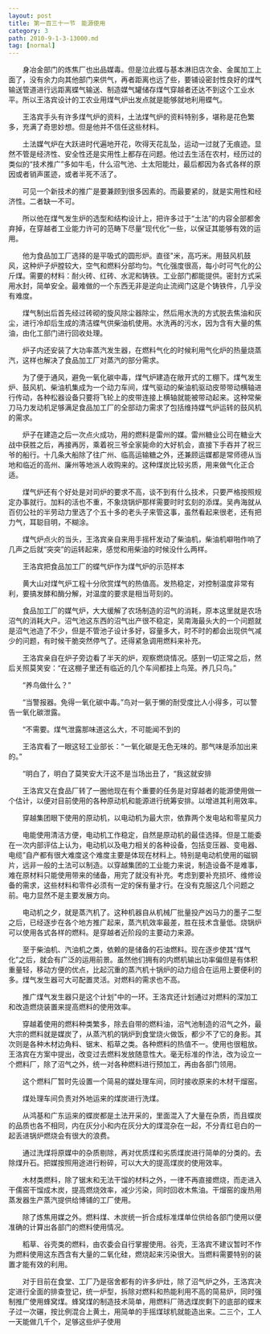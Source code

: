 ```yaml
---
layout: post
title: 第一百三十一节　能源使用
category: 3
path: 2010-9-1-3-13000.md
tag: [normal]
---
```


　　身冶金部门的炼焦厂也出品媒毒。但是泣此蝶与基本淋旧店次金、金属加工上面了，没有余力向其他部门来供气，再者距离也远了些，要铺设密封性良好的煤气输送管道进行远距离蝶气输送、制造媒气罐储存煤气穿越者还达不到这个工业水平。所以王洛宾设计的工农业用煤气炉出发点就是能够就地利用蝶气。

　　王洛宾手头有许多煤气炉的资料，土法煤气炉的资料特别多，堪称是花色繁多，充满了奇思妙想。但是他并不信任这些材料。

　　土法媒气炉在大跃进时代遍地开花，吹得天花乱坠，运动一过就了无痕迹。显然不管是经济性、安全性还是实用性上都存在问题。他过去生活在农村，经历过的类似的“技术推广”多如牛毛，什么沼气池、土太阳能灶，最后都因为各式各样的原因或者销声匿迹，或者半死不活了。

　　可见一个新技术的推广是要兼顾到很多因素的。而最要紧的，就是实用性和经济性。二者缺一不可。

　　所以他在煤气发生炉的选型和结构设计上，把许多过于“土法”的内容全部都舍弃掉，在穿越者工业能力许可的范畴下尽量“现代化”一些，以保证其能够有效的运用。

　　他为食品加工厂选择的是平吸式的圆形炉。直径"米，高巧米。用鼓风机鼓风，这种炉子炉膛较大，空气和燃料分部均匀。气化强度很高，每小时可气化的公斤煤。需要的材料：耐火砖、红砖、水泥和铸铁。工业部门都能提供。密封方式采用水封，简单安全。最难做的一个东西无非是逆向止流阀门这是个铸铁件，几乎没有难度。

　　煤气制出后首先经过砖砌的旋风除尘器除尘，然后用水洗的方式脱去焦油和灰尘，进行冷却后生成的清洁蝶气供柴油机使用。水洗再的污水，因为含有大量的焦油，由化工部门进行回收处理。

　　炉子内还安装了大功率蒸汽发生器，在燃料气化的时候利用气化炉的热量烧蒸汽，这样也解决了食品加工厂对蒸汽的部分需求。

　　为了便于通风，避免一氧化碳中毒，煤气炉建造在敞开式的工棚下。煤气发生炉、鼓风机、柴油机集成为一个动力车间，煤气驱动的柴油机驱动皮带带动横轴进行传动，各种松器设备只要将飞轮上的皮带连接上横轴就能被带动起来。这种常柴刀马力发动机足够满足食品加工厂的全部动力需求了包括维持媒气炉运转的鼓风机的需求。

　　炉子在建造之后一次点火成功，用的燃料是雷州的媒。雷州糖业公司在糖业大战中获胜之后，再接再厉，乘着祝三爷全家毙命的大好机会，直接下手吞并了祝三爷的船行。十几条大船除了往广州、临高运输糖之外，还兼顾运媒都是常师德从当地和临近的高州、廉州等地派人收购来的。这种煤炭比较劣质，用来做气化正合适。

　　煤气炉还有个好处是对司炉的要求不高，谈不到有什么技术，只要严格按照规定办事就行。加料的活也不重，不象烧锅炉那样需要时时玄刻的添煤。吴冉海就从百仞公社的半劳动力里选了个五十多的老头子来管这事，虽然看起来很老，还有把力气，耳聪目明，不糊涂。

　　煤气炉点火的当头，王洛宾亲自来用手摇杆发动了柴油机，柴油机噼啪作响了几声之后就“突突”的运转起来，感觉和用柴油的时候没什么两样。

　　王洛宾把食品加工厂的蝶气炉作为煤气炉的示范样本

　　黄大山对煤气炉工程十分欣赏煤气的热值高。发热稳定，对控制温度非常有利，要搞发酵和酶分解，对温度的要求是相当苛刻的。

　　食品加工厂的媒气炉，大大缓解了农场制造的沼气的消耗，原本这里就是农场沼气的消耗大户。沼气池这东西的沼气出产很不稳定，吴南海最头大的一个问题就是沼气池造了不少，但是不管池子设计多好，容量多大，时不时的都会出现供气减少的问题，有时候干脆突然停气了。还得紧急调用燃料来补充。

　　王洛宾亲自在炉子旁边看了半天的炉，观察燃烧情况。感到一切正常之后，然后关照莫笑安：“在这棚子里还有临近的几个车间都挂上鸟笼。养几只鸟。”

　　“养鸟做什么？”

　　“当警报器。免得一氧化碳中毒。”鸟对一氨于懒的耐受度比人小得多，可以警告一氧化碳泄露。

　　“不需要。煤气泄露那味道这么大，不可能闻不到的

　　王洛宾看了一眼这轻工业部长：“一氧化碳是无色无味的。那气味是添加出来的。”

　　“明白了，明白了莫笑安大汗这不是当场出丑了，“我这就安排

　　王洛宾又在食品厂转了一圈他现在有个重要的任务是对穿越者的能源使用做一个估计，以便对目前使用的各种原动机和能源进行统筹安排。以增进其利用效率。

　　穿越集团眼下使用的原动机，以电动机为最大宗，依靠两个发电站和零星风力

　　电能使用清洁方便，电动机工作稳定，自然是原动机的最佳选择。但是工能委在一次内部评估上认为，电动机以及电力相关的各种设备，包括变压器、变电器、电缆”自产都有很大难度这个难度主要是体现在材料上。特别是电动机使用的磁钢片，远非一般的土法可以制造。以穿越集团的工业能力来说，制造设备不是难事，难在原材料只能使用带来的储备，用完了就没有补充。考虑到要补充损坏、维修设备的需求，这些材料和零件必须有一定的保有量才行。在没有克服这几个问题之前。电力显然不是主要发展方向。

　　电动机之夕，就是蒸汽机了。这种机器自从机械厂批量投产凶马力的墨子二型之后，已经逐步在各个地方推广起来，蒸汽机效率最差，胜在技术含量低。烧锅炉可以使用各式各样的燃料。是穿越者近阶段的主要动力来源。

　　至于柴油机、汽油机之类，依赖的是储备的石油燃料。现在逐步使其“煤气化”之后，就会有广泛的运用前景。虽然他们拥有的内燃机输出功率偏但是有体积重量轻，移动方便的优点，比起沉重的蒸汽机十锅炉的动力组合在运用上要便利的多。煤气发生器可大可配置灵活。对燃料的需求也不高。

　　推广煤气发生器只是这个计划"中的一环。王洛宾还计划通过对燃料的深加工和改造燃烧装置来提高燃料的使用效率。

　　穿越着使用的燃料种类繁多，除去自带的燃料油，沼气池制造的沼气之外，最大宗的燃料就是媒炭了，从蒸汽机的锅炉到食堂烧火做饭，都少不了它的身影。其次则是各种木材边角料、锯末、稻草之类。各种燃料的热值不一。使用也很粗放。王洛宾在方案中提出，改变过去燃料发放随意性大。毫无标准的作法，改为设立一个燃料厂，除了沼气之外，统一对各种燃料进行预加工，再由各部门领用。

　　这个燃料厂暂时先设置一个简易的媒处理车间，同时接收原来的木材干熘窑。

　　煤处理车间负责对外地运来的煤炭进行洗煤。

　　从鸿基和广东运来的蝶炭都是土法开采的，里面混入了大量在杂质，而且蝶炭的品质也各不相同，内在灰分小和内在灰分大的煤混杂在一起，不分青红皂白的一起丢进锅炉燃烧会有很大的浪费。

　　通过洗煤将原媒中的杂质剔除，再对优质煤和劣质煤炭进行简单的分类的。去除煤升石。把媒按照用途进行粉碎，可以大大的提高煤炭的使用效率。

　　木材类燃料，除了锯末和无法干馏的材料之外，一律不再直接燃烧，而走进入干儒窑干馏成木炭，提高燃烧效率，减少污染，同时回收木焦油。干熘窑的废热用蒸发器生产蒸汽提供给博铺的工厂使用。

　　除了炼焦用媒之外。燃料煤、木炭统一折合成标准煤单位供给各部门使用以便准确的计算出各部门的燃料使用情况。

　　稻草、谷壳类的燃料，由农委会自行掌握使用。谷壳，王洛宾不建议暂时不作为燃料使用这东西含有大量的二氧化硅，燃烧起来污染很大。当燃料需要特别的装置才能有效的利用。

　　对于目前在食堂、工厂乃是宿舍都有的许多炉灶，除了沼气炉之外，王洛宾决定进行全面的排查登记，统一炉型，拆除对燃料和热能利用不高的简易炉，同时强制推广使用蜂窝煤。蜂窝煤的制造技术简单，用燃料厂筛选煤炭剩下的底部的蝶末子过一次碾，按比例混合上黄土，用简单的手摇煤球机就能造出来。二三个，工人一天能做几千个，足够这些炉子使用
